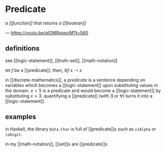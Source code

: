 # Predicate

_a [[function]] that returns a [[boolean]]_

&mdash; <https://youtu.be/aIOMRqiwziM?t=560>

## definitions

see [[logic-statement]], [[truth-set]], [[math-notation]]

let $f$ be a [[predicate]]. then, $\mathbb B f\ x \dashv x$

in [[discrete-mathematics]], a _predicate_ is a sentence depending on variables which becomes a [[logic-statement]] upon substituting values in the domain. $x = 5$ is a predicate and would become a [[logic-statement]] by substituting $x = 3$. quantifying a [[predicate]] (with $\exists$ or $\forall$) turns it into a [[logic-statement]].

## examples

in Haskell, the library `Data.Char` is full of [[predicate]]s such as `isAlpha` or `isDigit`.

in my [[math-notation]], [[set]]s are [[predicate]]s
